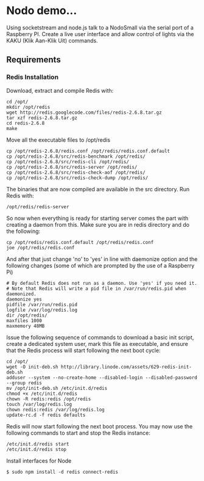 # Nodo demo... 

Using socketstream and node.js talk to a NodoSmall via the serial port
of a Raspberry PI. Create a live user interface and allow control of 
lights via the KAKU (Klik Aan-Klik Uit) commands.

## Requirements

### Redis Installation
Download, extract and compile Redis with:

    cd /opt/
    mkdir /opt/redis
    wget http://redis.googlecode.com/files/redis-2.6.8.tar.gz
    tar xzf redis-2.6.8.tar.gz
    cd redis-2.6.8
    make

Move all the executable files to /opt/redis

    cp /opt/redis-2.6.8/redis.conf /opt/redis/redis.conf.default
    cp /opt/redis-2.6.8/src/redis-benchmark /opt/redis/
    cp /opt/redis-2.6.8/src/redis-cli /opt/redis/
    cp /opt/redis-2.6.8/src/redis-server /opt/redis/
    cp /opt/redis-2.6.8/src/redis-check-aof /opt/redis/
    cp /opt/redis-2.6.8/src/redis-check-dump /opt/redis/

The binaries that are now compiled are available in the src directory. Run Redis with:

    /opt/redis/redis-server

So now when everything is ready for starting server comes the part with creating a daemon from this.
Make sure you are in redis directory and do the following:

    cp /opt/redis/redis.conf.default /opt/redis/redis.conf
    joe /opt/redis/redis.conf

And after that just change 'no' to 'yes' in line with daemonize option and the following changes (some of which
are prompted by the use of a Raspberry Pi)

    # By default Redis does not run as a daemon. Use 'yes' if you need it.
    # Note that Redis will write a pid file in /var/run/redis.pid when daemonized.
    daemonize yes
    pidfile /var/run/redis.pid
    logfile /var/log/redis.log
    dir /opt/redis/
    maxfiles 1000
    maxmemory 48MB

Issue the following sequence of commands to download a basic init script, create a dedicated system user,
mark this file as executable, and ensure that the Redis process will start following the next boot cycle:

    cd /opt/
    wget -O init-deb.sh http://library.linode.com/assets/629-redis-init-deb.sh
    adduser --system --no-create-home --disabled-login --disabled-password --group redis
    mv /opt/init-deb.sh /etc/init.d/redis
    chmod +x /etc/init.d/redis
    chown -R redis:redis /opt/redis
    touch /var/log/redis.log
    chown redis:redis /var/log/redis.log
    update-rc.d -f redis defaults

Redis will now start following the next boot process. You may now use the following commands to start and stop the Redis instance:

    /etc/init.d/redis start
    /etc/init.d/redis stop

Install interfaces for Node

    $ sudo npm install -d redis connect-redis


